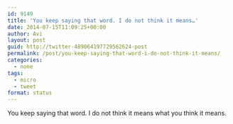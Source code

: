```yaml
---
id: 9149
title: 'You keep saying that word. I do not think it means…'
date: 2014-07-15T11:09:25+00:00
author: Avi
layout: post
guid: http://twitter-489064197729562624-post
permalink: /post/you-keep-saying-that-word-i-do-not-think-it-means/
categories:
  - none
tags:
  - micro
  - tweet
format: status
---
```

You keep saying that word. I do not think it means what you think it means.